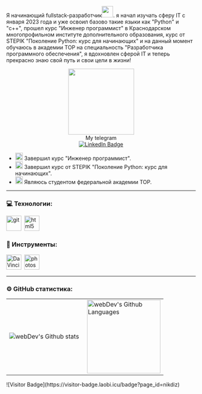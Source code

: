 Я начинающий fullstack-разработчик<img src="https://media.giphy.com/media/WUlplcMpOCEmTGBtBW/giphy.gif" width="30px">. я начал изучать сферу IT c января 2023 года и уже освоил базово такие языки как "Python" и "c++", прошел курс "Инженер программист" в Краснодарском многопрофильном институте дополнительного образования, курс от STEPIK "Поколение Python: курс для начинающих" и на данный момент обучаюсь в академии TOP на специальность "Разработчика программного обеспечения", я вдохновлен сферой IT и теперь прекрасно знаю свой путь и свои цели в жизни!


<div id="header" align="center">  
  <img src="https://media.giphy.com/media/WIQ0N0OUvei1OW1h9Z/giphy.gif" width="175"/>  
</div>

<div align="center">
My telegram
</div>

<div id="badges"align="center">
  <a href="https://t.me/gikilol">
   <img src="https://img.shields.io/badge/-gikilol-blue?style=flat&logo=Telegram&logoColor=white" alt="LinkedIn Badge"/>
  </a>
</div>





- <img src="https://cdn-icons-png.flaticon.com/512/1995/1995485.png" title="git" alt="git" width="20" height="20"/> Завершил курс "Инженер программист".
- <img src="https://designer.ru/upload/iblock/07c/39762343_2037097919647488_218580141347962880_n.png" title="git" alt="git" width="20" height="20"/> Завершил курс от STEPIK "Поколение Python: курс для начинающих".
- <img src="https://tt-data.tutortop.ru/schools/sqspPXA4ZtQMSgm3rv100lvJy7uv09GJ7dpU3T8b.png" title="git" alt="git" width="20" height="20"/> Являюсь студентом федеральной академии TOP.
---
### 💻 Технологии:
<div>
  <img src="https://cdn.jsdelivr.net/gh/walkxcode/dashboard-icons/png/cpp.png" title="git" alt="git" width="40" height="40"/>&nbsp
  <img src="https://cdn.jsdelivr.net/gh/walkxcode/dashboard-icons/png/python.png" title="html5" alt="html5" width="40" height="40"/>&nbsp
  <!-- <img src="https://github.com/devicons/devicon/blob/master/icons/redux/redux-original.svg" title="redux" alt="redux" width="40" height="40"/>&nbsp; -->
</div>

### 🔧 Инструменты:
<div>
  <img src="https://cdn.jsdelivr.net/gh/walkxcode/dashboard-icons/png/code.png" title="DaVinci Resolve" alt="DaVinci Resolve" width="40" height="40"/>&nbsp;
  <img src="https://upload.wikimedia.org/wikipedia/commons/2/2c/Visual_Studio_Icon_2022.svg" title="photoshop" alt="photoshop" width="40" height="40"/>&nbsp;
</div>

---
<!-- ### 💻 Пройденные курсы:
| Курсы                                                           | Дата              |
| ----------------------------------------------------------------| :---------------: |
| stepik.org/"Поколение Python: курс для начинающих"               | 02/2023 - 03/2023 |
--- -->

### ⚙️ GitHub статистика:
<table>
  <tr>
    <td>
      <img align="left" src="http://github-readme-streak-stats.herokuapp.com?user=nikdiz&theme=dark&background=000000" alt="webDev's Github stats" />
    </td>
    <td>
      <img height="195px" align="right" alt="webDev's Github Languages" src="https://github-readme-stats-sigma-five.vercel.app/api/top-langs/?username=nikdiz&layout=compact&theme=vision-friendly-dark" />
    </td>
  </tr>
</table>
![Visitor Badge](https://visitor-badge.laobi.icu/badge?page_id=nikdiz)
